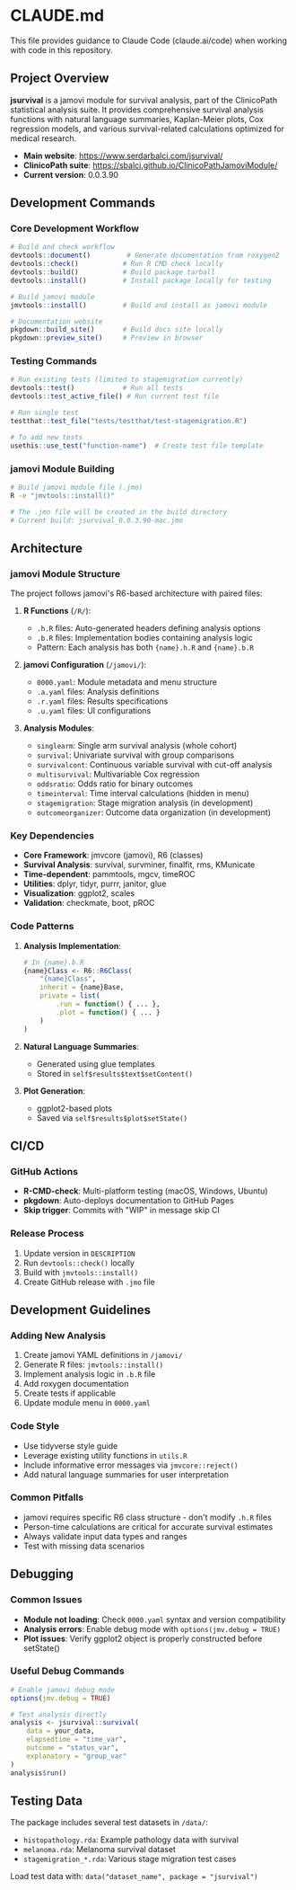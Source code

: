 # CLAUDE.md

This file provides guidance to Claude Code (claude.ai/code) when working with code in this repository.

## Project Overview

**jsurvival** is a jamovi module for survival analysis, part of the ClinicoPath statistical analysis suite. It provides comprehensive survival analysis functions with natural language summaries, Kaplan-Meier plots, Cox regression models, and various survival-related calculations optimized for medical research.

- **Main website**: https://www.serdarbalci.com/jsurvival/
- **ClinicoPath suite**: https://sbalci.github.io/ClinicoPathJamoviModule/
- **Current version**: 0.0.3.90

## Development Commands

### Core Development Workflow
```r
# Build and check workflow
devtools::document()         # Generate documentation from roxygen2
devtools::check()           # Run R CMD check locally
devtools::build()           # Build package tarball
devtools::install()         # Install package locally for testing

# Build jamovi module
jmvtools::install()         # Build and install as jamovi module

# Documentation website
pkgdown::build_site()       # Build docs site locally
pkgdown::preview_site()     # Preview in browser
```

### Testing Commands
```r
# Run existing tests (limited to stagemigration currently)
devtools::test()            # Run all tests
devtools::test_active_file() # Run current test file

# Run single test
testthat::test_file("tests/testthat/test-stagemigration.R")

# To add new tests
usethis::use_test("function-name")  # Create test file template
```

### jamovi Module Building
```bash
# Build jamovi module file (.jmo)
R -e "jmvtools::install()"

# The .jmo file will be created in the build directory
# Current build: jsurvival_0.0.3.90-mac.jmo
```

## Architecture

### jamovi Module Structure

The project follows jamovi's R6-based architecture with paired files:

1. **R Functions** (`/R/`):
   - `.h.R` files: Auto-generated headers defining analysis options
   - `.b.R` files: Implementation bodies containing analysis logic
   - Pattern: Each analysis has both `{name}.h.R` and `{name}.b.R`

2. **jamovi Configuration** (`/jamovi/`):
   - `0000.yaml`: Module metadata and menu structure
   - `.a.yaml` files: Analysis definitions
   - `.r.yaml` files: Results specifications  
   - `.u.yaml` files: UI configurations

3. **Analysis Modules**:
   - `singlearm`: Single arm survival analysis (whole cohort)
   - `survival`: Univariate survival with group comparisons
   - `survivalcont`: Continuous variable survival with cut-off analysis
   - `multisurvival`: Multivariable Cox regression
   - `oddsratio`: Odds ratio for binary outcomes
   - `timeinterval`: Time interval calculations (hidden in menu)
   - `stagemigration`: Stage migration analysis (in development)
   - `outcomeorganizer`: Outcome data organization (in development)

### Key Dependencies

- **Core Framework**: jmvcore (jamovi), R6 (classes)
- **Survival Analysis**: survival, survminer, finalfit, rms, KMunicate
- **Time-dependent**: pammtools, mgcv, timeROC
- **Utilities**: dplyr, tidyr, purrr, janitor, glue
- **Visualization**: ggplot2, scales
- **Validation**: checkmate, boot, pROC

### Code Patterns

1. **Analysis Implementation**:
   ```r
   # In {name}.b.R
   {name}Class <- R6::R6Class(
       "{name}Class",
       inherit = {name}Base,
       private = list(
           .run = function() { ... },
           .plot = function() { ... }
       )
   )
   ```

2. **Natural Language Summaries**: 
   - Generated using glue templates
   - Stored in `self$results$text$setContent()`

3. **Plot Generation**:
   - ggplot2-based plots
   - Saved via `self$results$plot$setState()`

## CI/CD

### GitHub Actions
- **R-CMD-check**: Multi-platform testing (macOS, Windows, Ubuntu)
- **pkgdown**: Auto-deploys documentation to GitHub Pages
- **Skip trigger**: Commits with "WIP" in message skip CI

### Release Process
1. Update version in `DESCRIPTION`
2. Run `devtools::check()` locally
3. Build with `jmvtools::install()`
4. Create GitHub release with `.jmo` file

## Development Guidelines

### Adding New Analysis
1. Create jamovi YAML definitions in `/jamovi/`
2. Generate R files: `jmvtools::install()`
3. Implement analysis logic in `.b.R` file
4. Add roxygen documentation
5. Create tests if applicable
6. Update module menu in `0000.yaml`

### Code Style
- Use tidyverse style guide
- Leverage existing utility functions in `utils.R`
- Include informative error messages via `jmvcore::reject()`
- Add natural language summaries for user interpretation

### Common Pitfalls
- jamovi requires specific R6 class structure - don't modify `.h.R` files
- Person-time calculations are critical for accurate survival estimates
- Always validate input data types and ranges
- Test with missing data scenarios

## Debugging

### Common Issues
- **Module not loading**: Check `0000.yaml` syntax and version compatibility
- **Analysis errors**: Enable debug mode with `options(jmv.debug = TRUE)`
- **Plot issues**: Verify ggplot2 object is properly constructed before setState()

### Useful Debug Commands
```r
# Enable jamovi debug mode
options(jmv.debug = TRUE)

# Test analysis directly
analysis <- jsurvival::survival(
    data = your_data,
    elapsedtime = "time_var",
    outcome = "status_var",
    explanatory = "group_var"
)
analysis$run()
```

## Testing Data
The package includes several test datasets in `/data/`:
- `histopathology.rda`: Example pathology data with survival
- `melanoma.rda`: Melanoma survival dataset
- `stagemigration_*.rda`: Various stage migration test cases

Load test data with: `data("dataset_name", package = "jsurvival")`